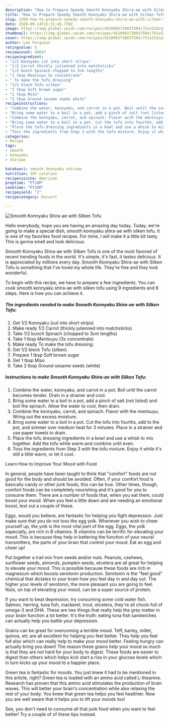 ```yaml
---
description: "How to Prepare Speedy Smooth Konnyaku Shira-ae with Silken Tofu"
title: "How to Prepare Speedy Smooth Konnyaku Shira-ae with Silken Tofu"
slug: 2268-how-to-prepare-speedy-smooth-konnyaku-shira-ae-with-silken-tofu
date: 2020-09-14T22:31:45.739Z
image: https://img-global.cpcdn.com/recipes/4520902738837504/751x532cq70/smooth-konnyaku-shira-ae-with-silken-tofu-recipe-main-photo.jpg
thumbnail: https://img-global.cpcdn.com/recipes/4520902738837504/751x532cq70/smooth-konnyaku-shira-ae-with-silken-tofu-recipe-main-photo.jpg
cover: https://img-global.cpcdn.com/recipes/4520902738837504/751x532cq70/smooth-konnyaku-shira-ae-with-silken-tofu-recipe-main-photo.jpg
author: Lee Ferguson
ratingvalue: 5
reviewcount: 48647
recipeingredient:
- "1/2 Konnyaku cut into short strips"
- "1/2 Carrot thickly julienned into matchsticks"
- "1/2 bunch Spinach chopped to 3cm lengths"
- "1 tbsp Mentsuyu 3x concentrate"
- " To make the tofu dressing"
- "1/2 block Tofu silken"
- "1 tbsp Soft brown sugar"
- "1 tbsp Miso"
- "2 tbsp Ground sesame seeds white"
recipeinstructions:
- "Combine the water, konnyaku, and carrot in a pot. Boil until the carrot becomes tender. Drain in a strainer and cool."
- "Bring some water to a boil in a pot, add a pinch of salt (not listed) and boil the spinach. Allow the water to cool, then drain."
- "Combine the konnyaku, carrot, and spinach. Flavor with the mentsuyu. Wring out the excess moisture."
- "Bring some water to a boil in a pot. Cut the tofu into fourths, add to the pot, and simmer over medium heat for 3 minutes. Place in a strainer and use paper towels to drain."
- "Place the tofu dressing ingredients in a bowl and use a whisk to mix together. Add the tofu while warm and combine until even."
- "Toss the ingredients from Step 3 with the tofu mixture. Enjoy it while it&#39;s still a little warm, or let it cool."
categories:
- Recipe
tags:
- smooth
- konnyaku
- shiraae

katakunci: smooth konnyaku shiraae 
nutrition: 107 calories
recipecuisine: American
preptime: "PT10M"
cooktime: "PT30M"
recipeyield: "2"
recipecategory: Dessert

---
```



![Smooth Konnyaku Shira-ae with Silken Tofu](https://img-global.cpcdn.com/recipes/4520902738837504/751x532cq70/smooth-konnyaku-shira-ae-with-silken-tofu-recipe-main-photo.jpg)

Hello everybody, hope you are having an amazing day today. Today, we're going to make a special dish, smooth konnyaku shira-ae with silken tofu. It is one of my favorites food recipes. For mine, I will make it a little bit tasty. This is gonna smell and look delicious.

Smooth Konnyaku Shira-ae with Silken Tofu is one of the most favored of recent trending foods in the world. It's simple, it's fast, it tastes delicious. It is appreciated by millions every day. Smooth Konnyaku Shira-ae with Silken Tofu is something that I've loved my whole life. They're fine and they look wonderful.




To begin with this recipe, we have to prepare a few ingredients. You can cook smooth konnyaku shira-ae with silken tofu using 9 ingredients and 6 steps. Here is how you can achieve it.

<!--inarticleads1-->

##### The ingredients needed to make Smooth Konnyaku Shira-ae with Silken Tofu:

1. Get 1/2 Konnyaku (cut into short strips)
1. Make ready 1/2 Carrot (thickly julienned into matchsticks)
1. Take 1/2 bunch Spinach (chopped to 3cm lengths)
1. Take 1 tbsp Mentsuyu (3x concentrate)
1. Make ready  To make the tofu dressing:
1. Get 1/2 block Tofu (silken)
1. Prepare 1 tbsp Soft brown sugar
1. Get 1 tbsp Miso
1. Take 2 tbsp Ground sesame seeds (white)




<!--inarticleads2-->

##### Instructions to make Smooth Konnyaku Shira-ae with Silken Tofu:

1. Combine the water, konnyaku, and carrot in a pot. Boil until the carrot becomes tender. Drain in a strainer and cool.
1. Bring some water to a boil in a pot, add a pinch of salt (not listed) and boil the spinach. Allow the water to cool, then drain.
1. Combine the konnyaku, carrot, and spinach. Flavor with the mentsuyu. Wring out the excess moisture.
1. Bring some water to a boil in a pot. Cut the tofu into fourths, add to the pot, and simmer over medium heat for 3 minutes. Place in a strainer and use paper towels to drain.
1. Place the tofu dressing ingredients in a bowl and use a whisk to mix together. Add the tofu while warm and combine until even.
1. Toss the ingredients from Step 3 with the tofu mixture. Enjoy it while it&#39;s still a little warm, or let it cool.




Learn How to Improve Your Mood with Food


In general, people have been taught to think that "comfort" foods are not good for the body and should be avoided. Often, if your comfort food is basically candy or other junk foods, this can be true. Other times, though, comfort foods can be completely nourishing and it's good for you to consume them. There are a number of foods that, when you eat them, could boost your mood. When you feel a little down and are needing an emotional boost, test out a couple of these.

Eggs, would you believe, are fantastic for helping you fight depression. Just make sure that you do not toss the egg yolk. Whenever you wish to cheer yourself up, the yolk is the most vital part of the egg. Eggs, the yolk especially, are rich in B vitamins. B vitamins can be terrific for elevating your mood. This is because they help in bettering the function of your neural transmitters, the parts of your brain that control your mood. Eat an egg and cheer up!

Put together a trail mix from seeds and/or nuts. Peanuts, cashews, sunflower seeds, almonds, pumpkin seeds, etcetera are all great for helping to elevate your mood. This is possible because these foods are rich in magnesium which boosts serotonin production. Serotonin is the "feel good" chemical that dictates to your brain how you feel day in and day out. The higher your levels of serotonin, the more pleasant you are going to feel. Nuts, on top of elevating your mood, can be a super source of protein.

If you want to beat depression, try consuming some cold water fish. Salmon, herring, tuna fish, mackerel, trout, etcetera, they're all chock-full of omega-3 and DHA. These are two things that really help the grey matter in your brain function a lot better. It's the truth: eating tuna fish sandwiches can actually help you battle your depression. 

Grains can be great for overcoming a terrible mood. Teff, barley, millet, quinoa, etc are all excellent for helping you feel better. They help you feel full also which can really help to make your mood better. Feeling hungry can actually bring you down! The reason these grains help your mood so much is that they are not hard for your body to digest. These foods are easier to digest than others which helps kick start a rise in your glucose levels which in turn kicks up your mood to a happier place.

Green tea is fantastic for moods. You just knew it had to be mentioned in this article, right? Green tea is loaded with an amino acid called L-theanine. Research has proven that this amino acid stimulates the production of brain waves. This will better your brain's concentration while also relaxing the rest of your body. You knew that green tea helps you feel healthier. Now you are well aware that it helps you to lift your moods too!

See, you don't need to consume all that junk food when you want to feel better! Try  a  couple of  of  these  tips  instead.

